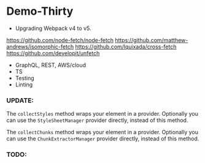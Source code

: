 # Demo-Thirty

* Upgrading Webpack v4 to v5.

https://github.com/node-fetch/node-fetch
https://github.com/matthew-andrews/isomorphic-fetch
https://github.com/lquixada/cross-fetch
https://github.com/developit/unfetch

* GraphQL, REST, AWS/cloud
* TS
* Testing
* Linting


### UPDATE:

The  `collectStyles` method wraps your element in a provider. Optionally you can use the `StyleSheetManager` provider directly, instead of this method. 

The `collectChunks` method wraps your element in a provider. Optionally you can use the `ChunkExtractorManager` provider directly, instead of this method.


### TODO:
